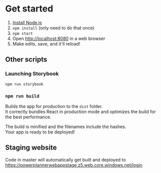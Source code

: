 # Get started

1. [Install Node.js](https://nodejs.org/en/download/)
1. `npm install` (only need to do that once)
1. `npm start`
1. Open [http://localhost:8080](http://localhost:8080) in a web browser
1. Make edits, save, and it'll reload!


## Other scripts


### Launching Storybook

```
npm run storybook
```


### `npm run build`

Builds the app for production to the `dist` folder.<br>
It correctly bundles React in production mode and optimizes the build for the best performance.

The build is minified and the filenames include the hashes.<br>
Your app is ready to be deployed!


## Staging website

Code in master will automatically get built and deployed to https://powerplannerwebappstage.z5.web.core.windows.net/login
